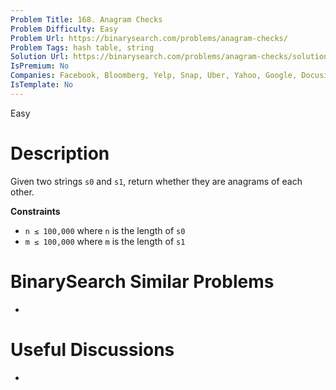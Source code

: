```yaml
---
Problem Title: 168. Anagram Checks
Problem Difficulty: Easy
Problem Url: https://binarysearch.com/problems/anagram-checks/
Problem Tags: hash table, string
Solution Url: https://binarysearch.com/problems/anagram-checks/solutions/
IsPremium: No
Companies: Facebook, Bloomberg, Yelp, Snap, Uber, Yahoo, Google, Docusign, Microsoft, Amazon, Apple
IsTemplate: No
---
```


<span style="color: ;">Easy</span>

# Description

Given two strings `s0` and `s1`, return whether they are anagrams of each other.

**Constraints**

- `n ≤ 100,000` where `n` is the length of `s0`
- `m ≤ 100,000` where `m` is the length of `s1`

# BinarySearch Similar Problems

- []()

# Useful Discussions

- []()
